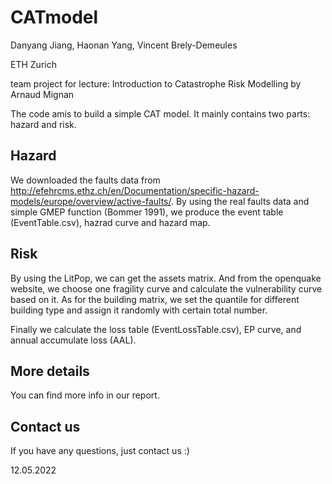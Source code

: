 # CATmodel

Danyang Jiang, Haonan Yang, Vincent Brely-Demeules

ETH Zurich

team project for lecture: Introduction to Catastrophe Risk Modelling by Arnaud Mignan

The code amis to build a simple CAT model. It mainly contains two parts: hazard and risk.

## Hazard 

We downloaded the faults data from http://efehrcms.ethz.ch/en/Documentation/specific-hazard-models/europe/overview/active-faults/.
By using the real faults data and simple GMEP function (Bommer 1991), we produce the event table (EventTable.csv), hazrad curve and hazard map.

## Risk

By using the LitPop, we can get the assets matrix. And from the openquake website, 
we choose one fragility curve and calculate the vulnerability curve based on it.
As for the building matrix, we set the quantile for different building type and assign it randomly with certain total number.

Finally we calculate the loss table (EventLossTable.csv), EP curve, and annual accumulate loss (AAL).

## More details

You can find more info in our report.

## Contact us

If you have any questions, just contact us :)

12.05.2022
